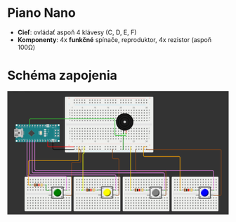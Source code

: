# Piano Nano

- **Cieľ**: ovládať aspoň 4 klávesy (C, D, E, F)
- **Komponenty**: 4x **funkčné** spínače, reproduktor, 4x rezistor (aspoň 100Ω)

# Schéma zapojenia
![Zapojenie](klavir-wiring.png)
